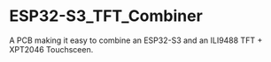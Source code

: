 # ESP32-S3_TFT_Combiner
A PCB making it easy to combine an ESP32-S3 and an ILI9488 TFT + XPT2046 Touchsceen. 
